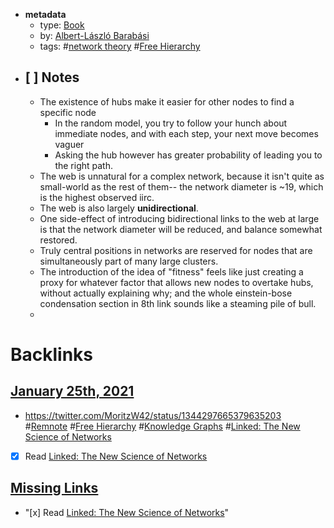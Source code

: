- **metadata**
    - type: [Book](<Book.md>)
    - by: [Albert-László Barabási](<Albert-László Barabási.md>)
    - tags: #[network theory](<network theory.md>) #[Free Hierarchy](<Free Hierarchy.md>)
- ## [ ] Notes
    - The existence of hubs make it easier for other nodes to find a specific node
        - In the random model, you try to follow your hunch about immediate nodes, and with each step, your next move becomes vaguer
        - Asking the hub however has greater probability of leading you to the right path.
    - The web is unnatural for a complex network, because it isn't quite as small-world as the rest of them-- the network diameter is ~19, which is the highest observed iirc.
    - The web is also largely **unidirectional**. 
    - One side-effect of introducing bidirectional links to the web at large is that the network diameter will be reduced, and balance somewhat restored.
    - Truly central positions in networks are reserved for nodes that are simultaneously part of many large clusters.
    - The introduction of the idea of "fitness" feels like just creating a proxy for whatever factor that allows new nodes to overtake hubs, without actually explaining why; and the whole einstein-bose condensation section in 8th link sounds like a steaming pile of bull. 
    - 

# Backlinks
## [January 25th, 2021](<January 25th, 2021.md>)
- https://twitter.com/MoritzW42/status/1344297665379635203 #[Remnote](<Remnote.md>) #[Free Hierarchy](<Free Hierarchy.md>) #[Knowledge Graphs](<Knowledge Graphs.md>) #[Linked: The New Science of Networks](<Linked: The New Science of Networks.md>)

- [x] Read [Linked: The New Science of Networks](<Linked: The New Science of Networks.md>)

## [Missing Links](<Missing Links.md>)
- "[x] Read [Linked: The New Science of Networks](<Linked: The New Science of Networks.md>)"

